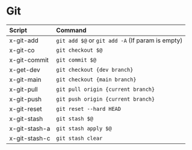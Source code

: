 # Git

| Script            | Command                                                               |
| :---------------- | :-------------------------------------------------------------------- |
| x-git-add         | `git add $@` or `git add -A` (If param is empty)                      |
| x-git-co          | `git checkout $@`                                                     |
| x-git-commit      | `git commit $@`                                                       |
| x-get-dev         | `git checkout {dev branch}`                                           |
| x-git-main        | `git checkout {main branch}`                                          |
| x-git-pull        | `git pull origin {current branch}`                                    |
| x-git-push        | `git push origin {current branch}`                                    |
| x-git-reset       | `git reset --hard HEAD`                                               |
| x-git-stash       | `git stash $@`                                                        |
| x-git-stash-a     | `git stash apply $@`                                                  |
| x-git-stash-c     | `git stash clear`                                                     |
